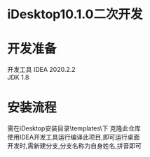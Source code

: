 # iDesktop10.1.0二次开发
# 开发准备
开发工具 IDEA 2020.2.2  
JDK 1.8  
# 安装流程
需在iDesktop安装目录\templates\下 克隆此仓库  
使用IDEA开发工具运行编译此项目,即可运行桌面  
开发时,需新建分支,分支名称为自身姓名,拼音即可
